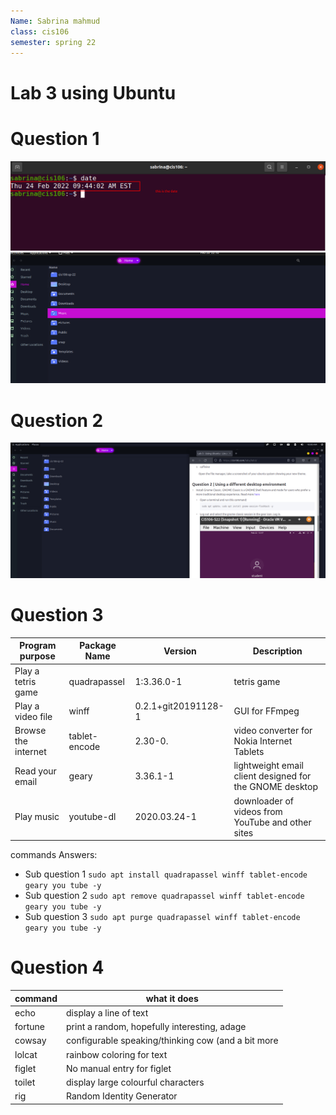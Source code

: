 ```yaml
---
Name: Sabrina mahmud
class: cis106
semester: spring 22
---
```

#  Lab 3 using Ubuntu

# Question 1
![q1](q1.1.png)
![q1.2](q1.2.png)
# Question 2
![q2](q2.1.png)
# Question 3

| Program purpose     | Package Name | Version            | Description                                            |
| ------------------- | ------------ | -------            | -----------                                            |
| Play a tetris game  | quadrapassel | 1:3.36.0-1         |tetris game                                             |         |                  |
| Play a video file   |   winff      |0.2.1+git20191128-1 |GUI for FFmpeg                                          |
| Browse the internet |tablet-encode | 2.30-0.            |video converter for Nokia Internet Tablets              |          
| Read your email     |  geary       |  3.36.1-1          |lightweight email client designed for the GNOME desktop |
| Play music          |   youtube-dl |2020.03.24-1        |downloader of videos from YouTube and other sites       | 

        


commands Answers:
* Sub question 1 `sudo apt install quadrapassel winff tablet-encode geary you tube -y `
* Sub question 2 `sudo apt remove quadrapassel winff tablet-encode geary you tube -y   `
* Sub question 3 `sudo apt purge quadrapassel winff tablet-encode geary you tube -y  `

# Question 4

| command | what it does                                     |
|---------|--------------                                    |
| echo    |display a line of text                            |
| fortune |print a random, hopefully interesting, adage      |
| cowsay  |configurable speaking/thinking cow (and a bit more|
| lolcat  |rainbow coloring for text                         |
| figlet  | No manual entry for figlet                       |
| toilet  |display large colourful characters                |
| rig     |Random Identity Generator                         |

